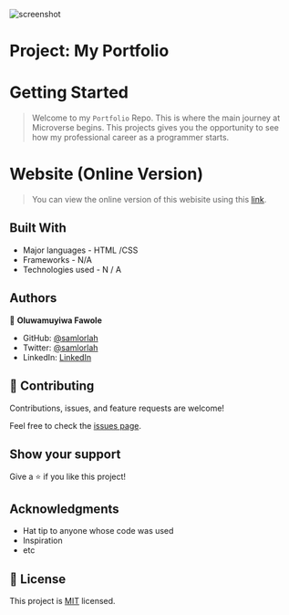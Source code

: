![screenshot](https://user-images.githubusercontent.com/48407831/178073604-fdb2e129-cf45-4076-871b-39912f651428.PNG)

# Project: My Portfolio

# Getting Started

> Welcome to my `Portfolio` Repo. This is where the main journey at Microverse begins. This projects gives you the opportunity to see how my professional career as a programmer starts.

# Website (Online Version)
>You can view the online version of this webisite using this [link](https://samlorlah.github.io/).
## Built With

- Major languages - HTML /CSS
- Frameworks - N/A
- Technologies used - N / A

## Authors

👤 **Oluwamuyiwa Fawole**

- GitHub: [@samlorlah](https://github.com/samlorlah)
- Twitter: [@samlorlah](https://twitter.com/samlorlah)
- LinkedIn: [LinkedIn](https://www.linkedin.com/in/muyiwa-fawole/)

## 🤝 Contributing

Contributions, issues, and feature requests are welcome!

Feel free to check the [issues page](../../issues/).

## Show your support

Give a ⭐️ if you like this project!

## Acknowledgments

- Hat tip to anyone whose code was used
- Inspiration
- etc

## 📝 License

This project is [MIT](./MIT.md) licensed.
